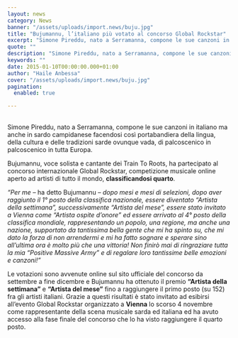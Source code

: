 ```yaml
---
layout: news
category: News
banner: "/assets/uploads/import.news/buju.jpg"
title: "Bujumannu, l’italiano più votato al concorso Global Rockstar"
excerpt: "Simone Pireddu, nato a Serramanna, compone le sue canzoni in italiano ma anche in sardo campidanese facendosi così portabandiera della lingua, della cultura e delle tradizioni sarde ovunque vada, di palcoscenico in palcoscenico in tutta Europa. Bujumannu, voce solista e cantante dei Train To Roots, ha partecipato al concorso internazionale Global Rockstar, competizione musicale online [&hellip"
quote: ""
description: "Simone Pireddu, nato a Serramanna, compone le sue canzoni in italiano ma anche in sardo campidanese facendosi così portabandiera della lingua, della cultura e delle tradizioni sarde ovunque vada, di palcoscenico in palcoscenico in tutta Europa. Bujumannu, voce solista e cantante dei Train To Roots, ha partecipato al concorso internazionale Global Rockstar, competizione musicale online [&hellip"
keywords: ""
date: 2015-01-10T00:00:00.000+01:00
author: "Haile Anbessa"
cover: "/assets/uploads/import.news/buju.jpg"
pagination:
  enabled: true

---
```


  
[](https://hotmc.com/wp-content/uploads/2015/01/buju.jpg)  
Simone Pireddu, nato a Serramanna, compone le sue canzoni in italiano ma anche in sardo campidanese facendosi così portabandiera della lingua, della cultura e delle tradizioni sarde ovunque vada, di palcoscenico in palcoscenico in tutta Europa.  
  
Bujumannu, voce solista e cantante dei Train To Roots, ha partecipato al concorso internazionale Global Rockstar, competizione musicale online aperto ad artisti di tutto il mondo, **classificandosi quarto**.  
  
_“Per me_ – ha detto Bujumannu – _dopo mesi e mesi di selezioni, dopo aver raggiunto il 1° posto della classifica nazionale, essere diventato “Artista della settimana”, successivamente “Artista del mese”, essere stato invitato a Vienna come “Artista ospite d’onore” ed essere arrivato al 4° posto della classifica mondiale, rappresentando un popolo, una regione, ma anche una nazione, supportato da tantissima bella gente che mi ha spinto su, che mi dato la forza di non arrendermi e mi ha fatto sognare e sperare sino all’ultima ora è molto più che una vittoria! Non finirò mai di ringraziare tutta la mia “Positive Massive Army” e di regalare loro tantissime belle emozioni e canzoni!”_  
  
Le votazioni sono avvenute online sul sito ufficiale del concorso da settembre a fine dicembre e Bujumannu ha ottenuto il premio **“Artista della settimana”** e **“Artista del mese”** fino a raggiungere il primo posto (su 152) fra gli artisti italiani. Grazie a questi risultati è stato invitato ad esibirsi all’evento Global Rockstar organizzato a **Vienna** lo scorso 4 novembre come rappresentante della scena musicale sarda ed italiana ed ha avuto accesso alla fase finale del concorso che lo ha visto raggiungere il quarto posto.